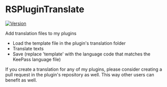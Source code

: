 # RSPluginTranslate
[![Version](https://img.shields.io/github/release/rookiestyle/rsplugintranslate)](https://github.com/rookiestyle/rsplugintranslate/releases/latest)


Add translation files to my plugins

* Load the template file in the plugin's translation folder
* Translate texts
* Save (replace 'template' with the language code that matches the KeePass language file)

If you create a translation for any of my plugins, please consider creating a pull request in the plugin's repository as well.
This way other users can benefit as well.
